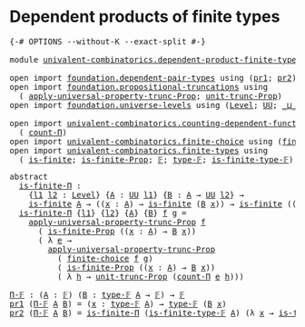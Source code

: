 # Dependent products of finite types

<pre class="Agda"><a id="47" class="Symbol">{-#</a> <a id="51" class="Keyword">OPTIONS</a> <a id="59" class="Pragma">--without-K</a> <a id="71" class="Pragma">--exact-split</a> <a id="85" class="Symbol">#-}</a>

<a id="90" class="Keyword">module</a> <a id="97" href="univalent-combinatorics.dependent-product-finite-types.html" class="Module">univalent-combinatorics.dependent-product-finite-types</a> <a id="152" class="Keyword">where</a>

<a id="159" class="Keyword">open</a> <a id="164" class="Keyword">import</a> <a id="171" href="foundation.dependent-pair-types.html" class="Module">foundation.dependent-pair-types</a> <a id="203" class="Keyword">using</a> <a id="209" class="Symbol">(</a><a id="210" href="foundation-core.dependent-pair-types.html#592" class="Field">pr1</a><a id="213" class="Symbol">;</a> <a id="215" href="foundation-core.dependent-pair-types.html#604" class="Field">pr2</a><a id="218" class="Symbol">)</a>
<a id="220" class="Keyword">open</a> <a id="225" class="Keyword">import</a> <a id="232" href="foundation.propositional-truncations.html" class="Module">foundation.propositional-truncations</a> <a id="269" class="Keyword">using</a>
  <a id="277" class="Symbol">(</a> <a id="279" href="foundation.propositional-truncations.html#5148" class="Function">apply-universal-property-trunc-Prop</a><a id="314" class="Symbol">;</a> <a id="316" href="foundation.propositional-truncations.html#1756" class="Postulate">unit-trunc-Prop</a><a id="331" class="Symbol">)</a>
<a id="333" class="Keyword">open</a> <a id="338" class="Keyword">import</a> <a id="345" href="foundation.universe-levels.html" class="Module">foundation.universe-levels</a> <a id="372" class="Keyword">using</a> <a id="378" class="Symbol">(</a><a id="379" href="Agda.Primitive.html#597" class="Postulate">Level</a><a id="384" class="Symbol">;</a> <a id="386" href="foundation-core.universe-levels.html#222" class="Primitive">UU</a><a id="388" class="Symbol">;</a> <a id="390" href="Agda.Primitive.html#810" class="Primitive Operator">_⊔_</a><a id="393" class="Symbol">)</a>

<a id="396" class="Keyword">open</a> <a id="401" class="Keyword">import</a> <a id="408" href="univalent-combinatorics.counting-dependent-function-types.html" class="Module">univalent-combinatorics.counting-dependent-function-types</a> <a id="466" class="Keyword">using</a>
  <a id="474" class="Symbol">(</a> <a id="476" href="univalent-combinatorics.counting-dependent-function-types.html#1767" class="Function">count-Π</a><a id="483" class="Symbol">)</a>
<a id="485" class="Keyword">open</a> <a id="490" class="Keyword">import</a> <a id="497" href="univalent-combinatorics.finite-choice.html" class="Module">univalent-combinatorics.finite-choice</a> <a id="535" class="Keyword">using</a> <a id="541" class="Symbol">(</a><a id="542" href="univalent-combinatorics.finite-choice.html#3449" class="Function">finite-choice</a><a id="555" class="Symbol">)</a>
<a id="557" class="Keyword">open</a> <a id="562" class="Keyword">import</a> <a id="569" href="univalent-combinatorics.finite-types.html" class="Module">univalent-combinatorics.finite-types</a> <a id="606" class="Keyword">using</a>
  <a id="614" class="Symbol">(</a> <a id="616" href="univalent-combinatorics.finite-types.html#3736" class="Function">is-finite</a><a id="625" class="Symbol">;</a> <a id="627" href="univalent-combinatorics.finite-types.html#3645" class="Function">is-finite-Prop</a><a id="641" class="Symbol">;</a> <a id="643" href="univalent-combinatorics.finite-types.html#4081" class="Function">𝔽</a><a id="644" class="Symbol">;</a> <a id="646" href="univalent-combinatorics.finite-types.html#4129" class="Function">type-𝔽</a><a id="652" class="Symbol">;</a> <a id="654" href="univalent-combinatorics.finite-types.html#4180" class="Function">is-finite-type-𝔽</a><a id="670" class="Symbol">)</a>
</pre>
<pre class="Agda"><a id="685" class="Keyword">abstract</a>
  <a id="is-finite-Π"></a><a id="696" href="univalent-combinatorics.dependent-product-finite-types.html#696" class="Function">is-finite-Π</a> <a id="708" class="Symbol">:</a>
    <a id="714" class="Symbol">{</a><a id="715" href="univalent-combinatorics.dependent-product-finite-types.html#715" class="Bound">l1</a> <a id="718" href="univalent-combinatorics.dependent-product-finite-types.html#718" class="Bound">l2</a> <a id="721" class="Symbol">:</a> <a id="723" href="Agda.Primitive.html#597" class="Postulate">Level</a><a id="728" class="Symbol">}</a> <a id="730" class="Symbol">{</a><a id="731" href="univalent-combinatorics.dependent-product-finite-types.html#731" class="Bound">A</a> <a id="733" class="Symbol">:</a> <a id="735" href="foundation-core.universe-levels.html#222" class="Primitive">UU</a> <a id="738" href="univalent-combinatorics.dependent-product-finite-types.html#715" class="Bound">l1</a><a id="740" class="Symbol">}</a> <a id="742" class="Symbol">{</a><a id="743" href="univalent-combinatorics.dependent-product-finite-types.html#743" class="Bound">B</a> <a id="745" class="Symbol">:</a> <a id="747" href="univalent-combinatorics.dependent-product-finite-types.html#731" class="Bound">A</a> <a id="749" class="Symbol">→</a> <a id="751" href="foundation-core.universe-levels.html#222" class="Primitive">UU</a> <a id="754" href="univalent-combinatorics.dependent-product-finite-types.html#718" class="Bound">l2</a><a id="756" class="Symbol">}</a> <a id="758" class="Symbol">→</a>
    <a id="764" href="univalent-combinatorics.finite-types.html#3736" class="Function">is-finite</a> <a id="774" href="univalent-combinatorics.dependent-product-finite-types.html#731" class="Bound">A</a> <a id="776" class="Symbol">→</a> <a id="778" class="Symbol">((</a><a id="780" href="univalent-combinatorics.dependent-product-finite-types.html#780" class="Bound">x</a> <a id="782" class="Symbol">:</a> <a id="784" href="univalent-combinatorics.dependent-product-finite-types.html#731" class="Bound">A</a><a id="785" class="Symbol">)</a> <a id="787" class="Symbol">→</a> <a id="789" href="univalent-combinatorics.finite-types.html#3736" class="Function">is-finite</a> <a id="799" class="Symbol">(</a><a id="800" href="univalent-combinatorics.dependent-product-finite-types.html#743" class="Bound">B</a> <a id="802" href="univalent-combinatorics.dependent-product-finite-types.html#780" class="Bound">x</a><a id="803" class="Symbol">))</a> <a id="806" class="Symbol">→</a> <a id="808" href="univalent-combinatorics.finite-types.html#3736" class="Function">is-finite</a> <a id="818" class="Symbol">((</a><a id="820" href="univalent-combinatorics.dependent-product-finite-types.html#820" class="Bound">x</a> <a id="822" class="Symbol">:</a> <a id="824" href="univalent-combinatorics.dependent-product-finite-types.html#731" class="Bound">A</a><a id="825" class="Symbol">)</a> <a id="827" class="Symbol">→</a> <a id="829" href="univalent-combinatorics.dependent-product-finite-types.html#743" class="Bound">B</a> <a id="831" href="univalent-combinatorics.dependent-product-finite-types.html#820" class="Bound">x</a><a id="832" class="Symbol">)</a>
  <a id="836" href="univalent-combinatorics.dependent-product-finite-types.html#696" class="Function">is-finite-Π</a> <a id="848" class="Symbol">{</a><a id="849" href="univalent-combinatorics.dependent-product-finite-types.html#849" class="Bound">l1</a><a id="851" class="Symbol">}</a> <a id="853" class="Symbol">{</a><a id="854" href="univalent-combinatorics.dependent-product-finite-types.html#854" class="Bound">l2</a><a id="856" class="Symbol">}</a> <a id="858" class="Symbol">{</a><a id="859" href="univalent-combinatorics.dependent-product-finite-types.html#859" class="Bound">A</a><a id="860" class="Symbol">}</a> <a id="862" class="Symbol">{</a><a id="863" href="univalent-combinatorics.dependent-product-finite-types.html#863" class="Bound">B</a><a id="864" class="Symbol">}</a> <a id="866" href="univalent-combinatorics.dependent-product-finite-types.html#866" class="Bound">f</a> <a id="868" href="univalent-combinatorics.dependent-product-finite-types.html#868" class="Bound">g</a> <a id="870" class="Symbol">=</a>
    <a id="876" href="foundation.propositional-truncations.html#5148" class="Function">apply-universal-property-trunc-Prop</a> <a id="912" href="univalent-combinatorics.dependent-product-finite-types.html#866" class="Bound">f</a>
      <a id="920" class="Symbol">(</a> <a id="922" href="univalent-combinatorics.finite-types.html#3645" class="Function">is-finite-Prop</a> <a id="937" class="Symbol">((</a><a id="939" href="univalent-combinatorics.dependent-product-finite-types.html#939" class="Bound">x</a> <a id="941" class="Symbol">:</a> <a id="943" href="univalent-combinatorics.dependent-product-finite-types.html#859" class="Bound">A</a><a id="944" class="Symbol">)</a> <a id="946" class="Symbol">→</a> <a id="948" href="univalent-combinatorics.dependent-product-finite-types.html#863" class="Bound">B</a> <a id="950" href="univalent-combinatorics.dependent-product-finite-types.html#939" class="Bound">x</a><a id="951" class="Symbol">))</a>
      <a id="960" class="Symbol">(</a> <a id="962" class="Symbol">λ</a> <a id="964" href="univalent-combinatorics.dependent-product-finite-types.html#964" class="Bound">e</a> <a id="966" class="Symbol">→</a>
        <a id="976" href="foundation.propositional-truncations.html#5148" class="Function">apply-universal-property-trunc-Prop</a>
          <a id="1022" class="Symbol">(</a> <a id="1024" href="univalent-combinatorics.finite-choice.html#3449" class="Function">finite-choice</a> <a id="1038" href="univalent-combinatorics.dependent-product-finite-types.html#866" class="Bound">f</a> <a id="1040" href="univalent-combinatorics.dependent-product-finite-types.html#868" class="Bound">g</a><a id="1041" class="Symbol">)</a>
          <a id="1053" class="Symbol">(</a> <a id="1055" href="univalent-combinatorics.finite-types.html#3645" class="Function">is-finite-Prop</a> <a id="1070" class="Symbol">((</a><a id="1072" href="univalent-combinatorics.dependent-product-finite-types.html#1072" class="Bound">x</a> <a id="1074" class="Symbol">:</a> <a id="1076" href="univalent-combinatorics.dependent-product-finite-types.html#859" class="Bound">A</a><a id="1077" class="Symbol">)</a> <a id="1079" class="Symbol">→</a> <a id="1081" href="univalent-combinatorics.dependent-product-finite-types.html#863" class="Bound">B</a> <a id="1083" href="univalent-combinatorics.dependent-product-finite-types.html#1072" class="Bound">x</a><a id="1084" class="Symbol">))</a>
          <a id="1097" class="Symbol">(</a> <a id="1099" class="Symbol">λ</a> <a id="1101" href="univalent-combinatorics.dependent-product-finite-types.html#1101" class="Bound">h</a> <a id="1103" class="Symbol">→</a> <a id="1105" href="foundation.propositional-truncations.html#1756" class="Postulate">unit-trunc-Prop</a> <a id="1121" class="Symbol">(</a><a id="1122" href="univalent-combinatorics.counting-dependent-function-types.html#1767" class="Function">count-Π</a> <a id="1130" href="univalent-combinatorics.dependent-product-finite-types.html#964" class="Bound">e</a> <a id="1132" href="univalent-combinatorics.dependent-product-finite-types.html#1101" class="Bound">h</a><a id="1133" class="Symbol">)))</a>

<a id="Π-𝔽"></a><a id="1138" href="univalent-combinatorics.dependent-product-finite-types.html#1138" class="Function">Π-𝔽</a> <a id="1142" class="Symbol">:</a> <a id="1144" class="Symbol">(</a><a id="1145" href="univalent-combinatorics.dependent-product-finite-types.html#1145" class="Bound">A</a> <a id="1147" class="Symbol">:</a> <a id="1149" href="univalent-combinatorics.finite-types.html#4081" class="Function">𝔽</a><a id="1150" class="Symbol">)</a> <a id="1152" class="Symbol">(</a><a id="1153" href="univalent-combinatorics.dependent-product-finite-types.html#1153" class="Bound">B</a> <a id="1155" class="Symbol">:</a> <a id="1157" href="univalent-combinatorics.finite-types.html#4129" class="Function">type-𝔽</a> <a id="1164" href="univalent-combinatorics.dependent-product-finite-types.html#1145" class="Bound">A</a> <a id="1166" class="Symbol">→</a> <a id="1168" href="univalent-combinatorics.finite-types.html#4081" class="Function">𝔽</a><a id="1169" class="Symbol">)</a> <a id="1171" class="Symbol">→</a> <a id="1173" href="univalent-combinatorics.finite-types.html#4081" class="Function">𝔽</a>
<a id="1175" href="foundation-core.dependent-pair-types.html#592" class="Field">pr1</a> <a id="1179" class="Symbol">(</a><a id="1180" href="univalent-combinatorics.dependent-product-finite-types.html#1138" class="Function">Π-𝔽</a> <a id="1184" href="univalent-combinatorics.dependent-product-finite-types.html#1184" class="Bound">A</a> <a id="1186" href="univalent-combinatorics.dependent-product-finite-types.html#1186" class="Bound">B</a><a id="1187" class="Symbol">)</a> <a id="1189" class="Symbol">=</a> <a id="1191" class="Symbol">(</a><a id="1192" href="univalent-combinatorics.dependent-product-finite-types.html#1192" class="Bound">x</a> <a id="1194" class="Symbol">:</a> <a id="1196" href="univalent-combinatorics.finite-types.html#4129" class="Function">type-𝔽</a> <a id="1203" href="univalent-combinatorics.dependent-product-finite-types.html#1184" class="Bound">A</a><a id="1204" class="Symbol">)</a> <a id="1206" class="Symbol">→</a> <a id="1208" href="univalent-combinatorics.finite-types.html#4129" class="Function">type-𝔽</a> <a id="1215" class="Symbol">(</a><a id="1216" href="univalent-combinatorics.dependent-product-finite-types.html#1186" class="Bound">B</a> <a id="1218" href="univalent-combinatorics.dependent-product-finite-types.html#1192" class="Bound">x</a><a id="1219" class="Symbol">)</a>
<a id="1221" href="foundation-core.dependent-pair-types.html#604" class="Field">pr2</a> <a id="1225" class="Symbol">(</a><a id="1226" href="univalent-combinatorics.dependent-product-finite-types.html#1138" class="Function">Π-𝔽</a> <a id="1230" href="univalent-combinatorics.dependent-product-finite-types.html#1230" class="Bound">A</a> <a id="1232" href="univalent-combinatorics.dependent-product-finite-types.html#1232" class="Bound">B</a><a id="1233" class="Symbol">)</a> <a id="1235" class="Symbol">=</a> <a id="1237" href="univalent-combinatorics.dependent-product-finite-types.html#696" class="Function">is-finite-Π</a> <a id="1249" class="Symbol">(</a><a id="1250" href="univalent-combinatorics.finite-types.html#4180" class="Function">is-finite-type-𝔽</a> <a id="1267" href="univalent-combinatorics.dependent-product-finite-types.html#1230" class="Bound">A</a><a id="1268" class="Symbol">)</a> <a id="1270" class="Symbol">(λ</a> <a id="1273" href="univalent-combinatorics.dependent-product-finite-types.html#1273" class="Bound">x</a> <a id="1275" class="Symbol">→</a> <a id="1277" href="univalent-combinatorics.finite-types.html#4180" class="Function">is-finite-type-𝔽</a> <a id="1294" class="Symbol">(</a><a id="1295" href="univalent-combinatorics.dependent-product-finite-types.html#1232" class="Bound">B</a> <a id="1297" href="univalent-combinatorics.dependent-product-finite-types.html#1273" class="Bound">x</a><a id="1298" class="Symbol">))</a>
</pre>